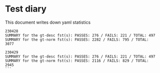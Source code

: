 Test diary
==========

This document writes down yaml statistics

````
230428
SUMMARY for the gt-desc fst(s): PASSES: 276 / FAILS: 221 / TOTAL: 497
SUMMARY for the gt-norm fst(s): PASSES: 2282 / FAILS: 795 / TOTAL: 3077

230429
SUMMARY for the gt-desc fst(s): PASSES: 276 / FAILS: 221 / TOTAL: 497
SUMMARY for the gt-norm fst(s): PASSES: 2116 / FAILS: 829 / TOTAL: 2945
```
